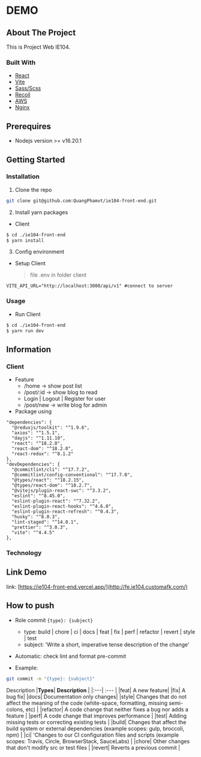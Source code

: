 # DEMO

## About The Project

This is Project Web IE104.

### Built With

- [React][React-url]
- [Vite][Vite-url]
- [Sass/Scss][Sass-url]
- [Recoil][Recoil-url]
- [AWS][AWS-url]
- [Nginx][Nginx-url]

## Prerequires

- Nodejs version >= v16.20.1

## Getting Started

### Installation

1. Clone the repo

```bash
git clone git@github.com:QuangPhamvt/ie104-front-end.git
```

2. Install yarn packages

- Client

```bash
$ cd ./ie104-front-end
$ yarn install
```

3. Config environment

- Setup Client
  > file .env in folder client

```
VITE_API_URL="http://localhost:3000/api/v1" #connect to server
```

### Usage

- Run Client

```bash
$ cd ./ie104-front-end
$ yarn run dev
```

## Information

### Client

- Feature
  - /home -> show post list
  - /post/:id -> show blog to read
  - Login | Logout | Register for user
  - /post/new -> write blog for admin
- Package using

```
"dependencies": {
  "@reduxjs/toolkit": "^1.9.6",
  "axios": "^1.5.1",
  "dayjs": "^1.11.10",
  "react": "^18.2.0",
  "react-dom": "^18.2.0",
  "react-redux": "^8.1.2"
},
"devDependencies": {
  "@commitlint/cli": "^17.7.2",
  "@commitlint/config-conventional": "^17.7.0",
  "@types/react": "^18.2.15",
  "@types/react-dom": "^18.2.7",
  "@vitejs/plugin-react-swc": "^3.3.2",
  "eslint": "^8.45.0",
  "eslint-plugin-react": "^7.32.2",
  "eslint-plugin-react-hooks": "^4.6.0",
  "eslint-plugin-react-refresh": "^0.4.3",
  "husky": "^8.0.3",
  "lint-staged": "^14.0.1",
  "prettier": "^3.0.3",
  "vite": "^4.4.5"
},
```

### Technology

## Link Demo

link: [https://ie104-front-end.vercel.app/](http://fe.ie104.customafk.com/)

## How to push

- Role commit
  `{type}: {subject}`
  - type: build | chore | ci | docs | feat | fix | perf | refactor | revert | style | test
  - subject: 'Write a short, imperative tense description of the change'
- Automatic: check lint and format pre-commit

- Example:

```bash
git commit -m "{type}: {subject}"
```

Description
|**Types**| **Description** |
|:---| :--- |
|feat| A new feature|
|fix| A bug fix|
|docs| Documentation only changes|
|style| Changes that do not affect the meaning of the code (white-space, formatting, missing semi-colons, etc) |
|refactor| A code change that neither fixes a bug nor adds a feature |
|perf| A code change that improves performance |
|test| Adding missing tests or correcting existing tests |
|build| Changes that affect the build system or external dependencies (example scopes: gulp, broccoli, npm) |
|ci| 'Changes to our CI configuration files and scripts (example scopes: Travis, Circle, BrowserStack, SauceLabs) |
|chore| Other changes that don't modify src or test files |
|revert| Reverts a previous commit |

<!-- MARKDOWN LINKS & IMAGES -->
<!-- https://www.markdownguide.org/basic-syntax/#reference-style-links -->

[React-url]: https://react.dev/
[Vite-url]: https://vitejs.dev/
[Sass-url]: https://sass-lang.com/documentation/style-rules/declarations/
[AWS-url]: https://aws.amazon.com/
[Recoil-url]: https://recoiljs.org/
[Nginx-url]: https://www.nginx.com/
